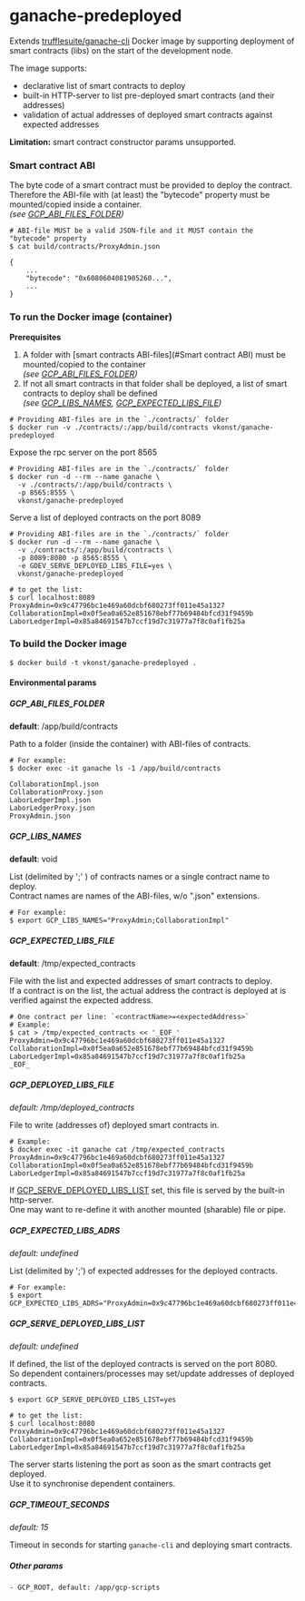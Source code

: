 # ganache-predeployed

Extends [trufflesuite/ganache-cli](https://github.com/trufflesuite/ganache-cli#docker) Docker image by supporting deployment of smart contracts (libs) on the start of the development node.  

The image supports:
- declarative list of smart contracts to deploy
- built-in HTTP-server to list pre-deployed smart contracts (and their addresses)
- validation of actual addresses of deployed smart contracts against expected addresses     
 
__Limitation:__
smart contract constructor params unsupported.

### Smart contract ABI
The byte code of a smart contract must be provided to deploy the contract.  
Therefore the ABI-file with (at least) the "bytecode" property must be mounted/copied inside a container.  
_(see [GCP_ABI_FILES_FOLDER](#GCP_ABI_FILES_FOLDER))_

```shell script
# ABI-file MUST be a valid JSON-file and it MUST contain the "bytecode" property  
$ cat build/contracts/ProxyAdmin.json

{
    ...
    "bytecode": "0x6080604081905260...",
    ...
}
```

### To run the Docker image (container)

__Prerequisites__
1. A folder with [smart contracts ABI-files](#Smart contract ABI) must be mounted/copied to the container  
_(see [GCP_ABI_FILES_FOLDER](#GCP_ABI_FILES_FOLDER))_
2. If not all smart contracts in that folder shall be deployed, a list of smart contracts to deploy shall be defined  
_(see [GCP_LIBS_NAMES](#GCP_LIBS_NAMES), [GCP_EXPECTED_LIBS_FILE](#GCP_EXPECTED_LIBS_FILE))_

```shell script
# Providing ABI-files are in the `./contracts/` folder
$ docker run -v ./contracts/:/app/build/contracts vkonst/ganache-predeployed
```

Expose the rpc server on the port 8565
```shell script
# Providing ABI-files are in the `./contracts/` folder
$ docker run -d --rm --name ganache \
  -v ./contracts/:/app/build/contracts \
  -p 8565:8555 \
  vkonst/ganache-predeployed
```

Serve a list of deployed contracts on the port 8089
```shell script
# Providing ABI-files are in the `./contracts/` folder
$ docker run -d --rm --name ganache \
  -v ./contracts/:/app/build/contracts \
  -p 8089:8080 -p 8565:8555 \
  -e GDEV_SERVE_DEPLOYED_LIBS_FILE=yes \
  vkonst/ganache-predeployed

# to get the list:
$ curl localhost:8089
ProxyAdmin=0x9c47796bc1e469a60dcbf680273ff011e45a1327
CollaborationImpl=0x0f5ea0a652e851678ebf77b69484bfcd31f9459b
LaborLedgerImpl=0x85a84691547b7ccf19d7c31977a7f8c0af1fb25a
```

### To build the Docker image
```shell script
$ docker build -t vkonst/ganache-predeployed . 
```

#### Environmental params 

##### GCP_ABI_FILES_FOLDER
__default__: /app/build/contracts

Path to a folder (inside the container) with ABI-files of contracts.

```shell script
# For example:
$ docker exec -it ganache ls -1 /app/build/contracts

CollaborationImpl.json
CollaborationProxy.json
LaborLedgerImpl.json
LaborLedgerProxy.json
ProxyAdmin.json
```

##### GCP_LIBS_NAMES
__default__: void

List (delimited by ';' ) of contracts names or a single contract name to deploy.  
Contract names are names of the ABI-files, w/o ".json" extensions.

```shell script
# For example:
$ export GCP_LIBS_NAMES="ProxyAdmin;CollaborationImpl"
```

##### GCP_EXPECTED_LIBS_FILE
__default__: /tmp/expected_contracts

File with  the list and expected addresses of smart contracts to deploy.  
If a contract is on the list, the actual address the contract is deployed at is verified against the expected address.

```
# One contract per line: `<contractName>=<expectedAddress>`
# Example:
$ cat > /tmp/expected_contracts << '_EOF_'
ProxyAdmin=0x9c47796bc1e469a60dcbf680273ff011e45a1327
CollaborationImpl=0x0f5ea0a652e851678ebf77b69484bfcd31f9459b
LaborLedgerImpl=0x85a84691547b7ccf19d7c31977a7f8c0af1fb25a
_EOF_
```

##### GCP_DEPLOYED_LIBS_FILE
_default: /tmp/deployed_contracts_

File to write (addresses of) deployed smart contracts in.  
```shell script
# Example:
$ docker exec -it ganache cat /tmp/expected_contracts
ProxyAdmin=0x9c47796bc1e469a60dcbf680273ff011e45a1327
CollaborationImpl=0x0f5ea0a652e851678ebf77b69484bfcd31f9459b
LaborLedgerImpl=0x85a84691547b7ccf19d7c31977a7f8c0af1fb25a
```
If [GCP_SERVE_DEPLOYED_LIBS_LIST](#GCP_SERVE_DEPLOYED_LIBS_LIST) set, this file is served by the built-in http-server.    
One may want to re-define it with another mounted (sharable) file or pipe.

##### GCP_EXPECTED_LIBS_ADRS
_default: undefined_

List (delimited by ';') of expected addresses for the deployed contracts.

```shell script
# For example:
$ export GCP_EXPECTED_LIBS_ADRS="ProxyAdmin=0x9c47796bc1e469a60dcbf680273ff011e45a1327;CollaborationImpl=0x0f5ea0a652e851678ebf77b69484bfcd31f9459b"
```

##### GCP_SERVE_DEPLOYED_LIBS_LIST
_default: undefined_

If defined, the list of the deployed contracts is served on the port 8080.  
So dependent containers/processes may set/update addresses of deployed contracts.  

```shell script
$ export GCP_SERVE_DEPLOYED_LIBS_LIST=yes

# to get the list:
$ curl localhost:8080
ProxyAdmin=0x9c47796bc1e469a60dcbf680273ff011e45a1327
CollaborationImpl=0x0f5ea0a652e851678ebf77b69484bfcd31f9459b
LaborLedgerImpl=0x85a84691547b7ccf19d7c31977a7f8c0af1fb25a
```

The server starts listening the port as soon as the smart contracts get deployed.  
Use it to synchronise dependent containers.  

##### GCP_TIMEOUT_SECONDS
_default: 15_

Timeout in seconds for starting `ganache-cli` and deploying smart contracts.

##### Other params
```shell script
- GCP_ROOT, default: /app/gcp-scripts
```
